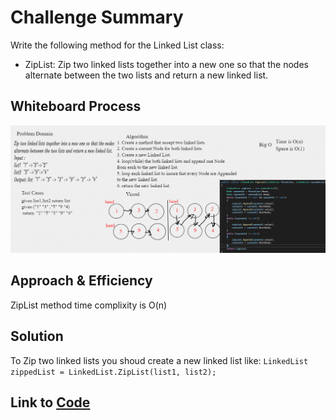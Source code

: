 # Challenge Summary
Write the following method for the Linked List class:
- ZipList: Zip two linked lists together into a new one so that the nodes
alternate between the two lists and return a new linked list.

## Whiteboard Process
![Linked List Zip](../images/linked-list-zip.jpg)

## Approach & Efficiency
ZipList method time complixity is O(n)

## Solution
To Zip two linked lists you shoud create a new linked list like:
``LinkedList zippedList = LinkedList.ZipList(list1, list2);``

## Link to [Code](./LinkedList.cs)